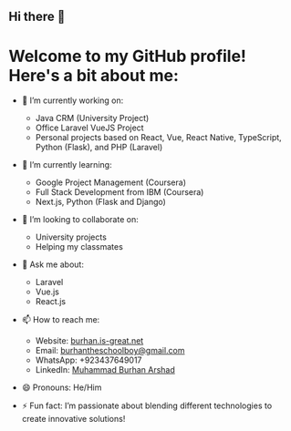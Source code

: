 ## Hi there 👋

<!--
**MuhammadBurhan123/MuhammadBurhan123** is a ✨ _special_ ✨ repository because its `README.md` (this file) appears on your GitHub profile.

Here are some ideas to get you started:

- 🔭 I’m currently working on ...
- 🌱 I’m currently learning ...
- 👯 I’m looking to collaborate on ...
- 🤔 I’m looking for help with ...
- 💬 Ask me about ...
- 📫 How to reach me: ...
- 😄 Pronouns: ...
- ⚡ Fun fact: ...
-->


# Welcome to my GitHub profile! Here's a bit about me:

- 🔭 I’m currently working on:
  - Java CRM (University Project)
  - Office Laravel VueJS Project
  - Personal projects based on React, Vue, React Native, TypeScript, Python (Flask), and PHP (Laravel)
  
- 🌱 I’m currently learning:
  - Google Project Management (Coursera)
  - Full Stack Development from IBM (Coursera)
  - Next.js, Python (Flask and Django)
  
- 👯 I’m looking to collaborate on:
  - University projects
  - Helping my classmates
  
- 💬 Ask me about:
  - Laravel
  - Vue.js
  - React.js

- 📫 How to reach me:
  - Website: [burhan.is-great.net](http://burhan.is-great.net)
  - Email: [burhantheschoolboy@gmail.com](mailto:burhantheschoolboy@gmail.com)
  - WhatsApp: +923437649017
  - LinkedIn: [Muhammad Burhan Arshad](https://www.linkedin.com/in/muhammadburhanarshad)
  
- 😄 Pronouns: He/Him

- ⚡ Fun fact: I’m passionate about blending different technologies to create innovative solutions!

